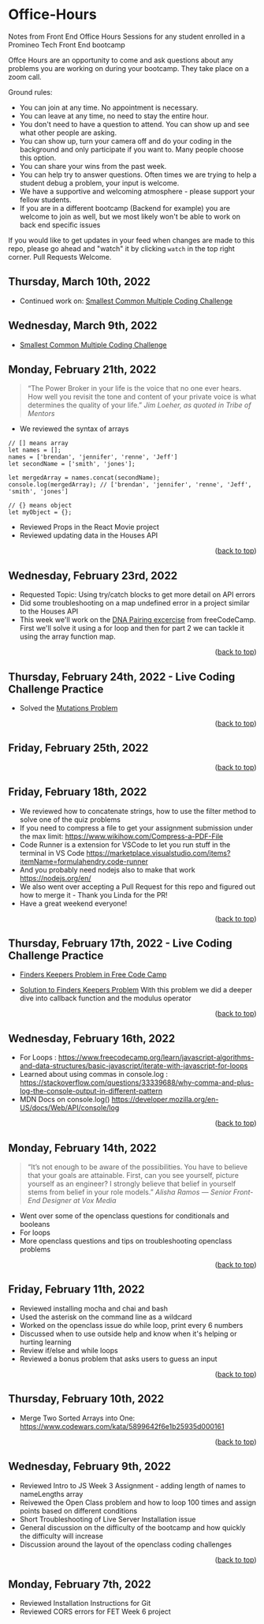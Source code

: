 <div id="top"></div>

# Office-Hours
Notes from Front End Office Hours Sessions for any student enrolled in a Promineo Tech Front End bootcamp

Offce Hours are an opportunity to come and ask questions about any problems you are working on during your bootcamp. They take place on a zoom call. 

Ground rules:

+ You can join at any time. No appointment is necessary.
+ You can leave at any time, no need to stay the entire hour.
+ You don't need to have a question to attend. You can show up and see what other people are asking.
+ You can show up, turn your camera off and do your coding in the background and only participate if you want to. Many people choose this option.
+ You can share your wins from the past week.
+ You can help try to answer questions. Often times we are trying to help a student debug a problem, your input is welcome.
+ We have a supportive and welcoming atmosphere - please support your fellow students. 
+ If you are in a different bootcamp (Backend for example) you are welcome to join as well, but we most likely won't be able to work on back end specific issues

If you would like to get updates in your feed when changes are made to this repo, please go ahead and "watch" it by clicking ```watch``` in the top right corner. Pull Requests Welcome.

## Thursday, March 10th, 2022  
+ Continued work on: [Smallest Common Multiple Coding Challenge](https://github.com/blentz100/freecodecamp-solutions/blob/main/Javascript%20Algorithms%20and%20Data%20Structures/Intermediate%20Algorithm%20Scripting/14%20Smallest%20Common%20Multiple.js)

## Wednesday, March 9th, 2022  
+ [Smallest Common Multiple Coding Challenge](https://github.com/blentz100/freecodecamp-solutions/blob/main/Javascript%20Algorithms%20and%20Data%20Structures/Intermediate%20Algorithm%20Scripting/14%20Smallest%20Common%20Multiple.js)


## Monday, February 21th, 2022  

> “The Power Broker in your life is the voice that no one ever hears. How well you revisit the tone and content of your private voice is what determines the quality of your life.”
*Jim Loeher, as quoted in Tribe of Mentors*

+ We reviewed the syntax of arrays 

```
// [] means array
let names = [];
names = ['brendan', 'jennifer', 'renne', 'Jeff']
let secondName = ['smith', 'jones'];

let mergedArray = names.concat(secondName);
console.log(mergedArray); // ['brendan', 'jennifer', 'renne', 'Jeff', 'smith', 'jones']

// {} means object
let myObject = {};
```

+ Reviewed Props in the React Movie project
+ Reviewed updating data in the Houses API


<p align="right">(<a href="#top">back to top</a>)</p>

## Wednesday, February 23rd, 2022  

+ Requested Topic: Using try/catch blocks to get more detail on API errors 
+ Did some troubleshooting on a map undefined error in a project similar to the Houses API
+ This week we'll work on the [DNA Pairing excercise](https://www.freecodecamp.org/learn/javascript-algorithms-and-data-structures/intermediate-algorithm-scripting/dna-pairing) from freeCodeCamp. First we'll solve it using a for loop and then for part 2 we can tackle it using the array function map.

<p align="right">(<a href="#top">back to top</a>)</p>

## Thursday, February 24th, 2022 - Live Coding Challenge Practice

+ Solved the [Mutations Problem](https://github.com/blentz100/freecodecamp-solutions/blob/main/Javascript%20Algorithms%20and%20Data%20Structures/Basic%20Algorithm%20Scripting/Mutations%20Office%20Hours.js)


<p align="right">(<a href="#top">back to top</a>)</p>

## Friday, February 25th, 2022  

<p align="right">(<a href="#top">back to top</a>)</p>

## Friday, February 18th, 2022  

+ We reviewed how to concatenate strings, how to use the filter method to solve one of the quiz problems
+ If you need to compress a file to get your assignment submission under the max limit: https://www.wikihow.com/Compress-a-PDF-File
+ Code Runner is a extension for VSCode to let you run stuff in the terminal in VS Code https://marketplace.visualstudio.com/items?itemName=formulahendry.code-runner
+ And you probably need nodejs also to make that work https://nodejs.org/en/
+ We also went over accepting a Pull Request for this repo and figured out how to merge it - Thank you Linda for the PR! 
+ Have a great weekend everyone!


<p align="right">(<a href="#top">back to top</a>)</p>


## Thursday, February 17th, 2022 - Live Coding Challenge Practice
+ [Finders Keepers Problem in Free Code Camp](https://www.freecodecamp.org/learn/javascript-algorithms-and-data-structures/basic-algorithm-scripting/finders-keepers)

+ [Solution to Finders Keepers Problem](https://github.com/blentz100/freecodecamp-solutions/blob/724e30840c28dd164d62ee62d8d0bcd2381e8834/Javascript%20Algorithms%20and%20Data%20Structures/Basic%20Algorithm%20Scripting/09%20Finders%20Keepers%20v2.js)
With this problem we did a deeper dive into callback function and the modulus operator

<p align="right">(<a href="#top">back to top</a>)</p>

## Wednesday, February 16th, 2022
+ For Loops : https://www.freecodecamp.org/learn/javascript-algorithms-and-data-structures/basic-javascript/iterate-with-javascript-for-loops
+ Learned about using commas in console.log : https://stackoverflow.com/questions/33339688/why-comma-and-plus-log-the-console-output-in-different-pattern
+ MDN Docs on console.log() https://developer.mozilla.org/en-US/docs/Web/API/console/log

<p align="right">(<a href="#top">back to top</a>)</p>

## Monday, February 14th, 2022
> “It’s not enough to be aware of the possibilities. You have to believe that your goals are attainable. First, can you see yourself, picture yourself as an engineer? I strongly believe that belief in yourself stems from belief in your role models.”
*Alisha Ramos — Senior Front-End Designer at Vox Media*
+ Went over some of the openclass questions for conditionals and booleans
+ For loops
+ More openclass questions and tips on troubleshooting openclass problems

<p align="right">(<a href="#top">back to top</a>)</p>

## Friday, February 11th, 2022
+ Reviewed installing mocha and chai and bash
+ Used the asterisk on the command line as a wildcard
+ Worked on the openclass issue do while loop, print every 6 numbers
+ Discussed when to use outside help and know when it's helping or hurting learning
+ Review if/else and while loops
+ Reviewed a bonus problem that asks users to guess an input

<p align="right">(<a href="#top">back to top</a>)</p>

## Thursday, February 10th, 2022
+ Merge Two Sorted Arrays into One: https://www.codewars.com/kata/5899642f6e1b25935d000161

<p align="right">(<a href="#top">back to top</a>)</p>

## Wednesday, February 9th, 2022
+ Reviewed Intro to JS Week 3 Assignment - adding length of names to nameLengths array
+ Reivewed the Open Class problem and how to loop 100 times and assign points based on different conditions
+ Short Troubleshooting of Live Server Installation issue
+ General discussion on the difficulty of the bootcamp and how quickly the difficulty will increase
+ Discussion around the layout of the openclass coding challenges

<p align="right">(<a href="#top">back to top</a>)</p>

## Monday, February 7th, 2022
+ Reviewed Installation Instructions for Git
+ Reviewed CORS errors for FET Week 6 project

